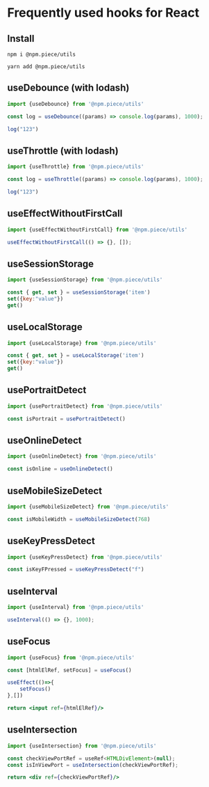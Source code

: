 # Frequently used hooks for React

## Install

```
npm i @npm.piece/utils
```

```
yarn add @npm.piece/utils
```

## useDebounce (with lodash)

```javascript
import {useDebounce} from '@npm.piece/utils'
```

```javascript
const log = useDebounce((params) => console.log(params), 1000);

log("123")
```

## useThrottle (with lodash)

```javascript
import {useThrottle} from '@npm.piece/utils'
```

```javascript
const log = useThrottle((params) => console.log(params), 1000);

log("123")
```

## useEffectWithoutFirstCall

```javascript
import {useEffectWithoutFirstCall} from '@npm.piece/utils'
```

```javascript
useEffectWithoutFirstCall(() => {}, []);
```


## useSessionStorage

```javascript
import {useSessionStorage} from '@npm.piece/utils'
```

```javascript
const { get, set } = useSessionStorage('item')
set({key:"value"})
get()
```

## useLocalStorage

```javascript
import {useLocalStorage} from '@npm.piece/utils'
```

```javascript
const { get, set } = useLocalStorage('item')
set({key:"value"})
get()
```

## usePortraitDetect

```javascript
import {usePortraitDetect} from '@npm.piece/utils'
```

```javascript
const isPortrait = usePortraitDetect()
```

## useOnlineDetect

```javascript
import {useOnlineDetect} from '@npm.piece/utils'
```

```javascript
const isOnline = useOnlineDetect()
```

## useMobileSizeDetect

```javascript
import {useMobileSizeDetect} from '@npm.piece/utils'
```

```javascript
const isMobileWidth = useMobileSizeDetect(768)
```

## useKeyPressDetect

```javascript
import {useKeyPressDetect} from '@npm.piece/utils'
```

```javascript
const isKeyFPressed = useKeyPressDetect("f")
```

## useInterval

```javascript
import {useInterval} from '@npm.piece/utils'
```

```javascript
useInterval(() => {}, 1000);
```

## useFocus

```javascript
import {useFocus} from '@npm.piece/utils'
```

```jsx
const [htmlElRef, setFocus] = useFocus()

useEffect(()=>{
    setFocus()
},[])

return <input ref={htmlElRef}/>
```

## useIntersection

```javascript
import {useIntersection} from '@npm.piece/utils'
```

```jsx
const checkViewPortRef = useRef<HTMLDivElement>(null);
const isInViewPort = useIntersection(checkViewPortRef);

return <div ref={checkViewPortRef}/>
```
